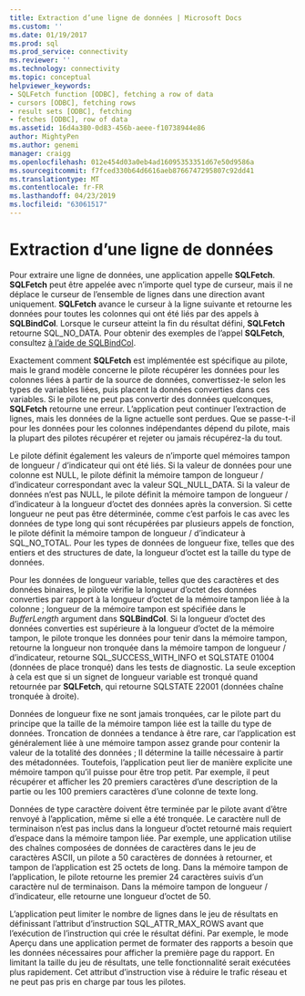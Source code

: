 ```yaml
---
title: Extraction d’une ligne de données | Microsoft Docs
ms.custom: ''
ms.date: 01/19/2017
ms.prod: sql
ms.prod_service: connectivity
ms.reviewer: ''
ms.technology: connectivity
ms.topic: conceptual
helpviewer_keywords:
- SQLFetch function [ODBC], fetching a row of data
- cursors [ODBC], fetching rows
- result sets [ODBC], fetching
- fetches [ODBC], row of data
ms.assetid: 16d4a380-0d83-456b-aeee-f10738944e86
author: MightyPen
ms.author: genemi
manager: craigg
ms.openlocfilehash: 012e454d03a0eb4ad16095353351d67e50d9586a
ms.sourcegitcommit: f7fced330b64d6616aeb8766747295807c92dd41
ms.translationtype: MT
ms.contentlocale: fr-FR
ms.lasthandoff: 04/23/2019
ms.locfileid: "63061517"
---
```

# <a name="fetching-a-row-of-data"></a>Extraction d’une ligne de données
Pour extraire une ligne de données, une application appelle **SQLFetch**. **SQLFetch** peut être appelée avec n’importe quel type de curseur, mais il ne déplace le curseur de l’ensemble de lignes dans une direction avant uniquement. **SQLFetch** avance le curseur à la ligne suivante et retourne les données pour toutes les colonnes qui ont été liés par des appels à **SQLBindCol**. Lorsque le curseur atteint la fin du résultat défini, **SQLFetch** retourne SQL_NO_DATA. Pour obtenir des exemples de l’appel **SQLFetch**, consultez [à l’aide de SQLBindCol](../../../odbc/reference/develop-app/using-sqlbindcol.md).  
  
 Exactement comment **SQLFetch** est implémentée est spécifique au pilote, mais le grand modèle concerne le pilote récupérer les données pour les colonnes liées à partir de la source de données, convertissez-le selon les types de variables liées, puis placent la données converties dans ces variables. Si le pilote ne peut pas convertir des données quelconques, **SQLFetch** retourne une erreur. L’application peut continuer l’extraction de lignes, mais les données de la ligne actuelle sont perdues. Que se passe-t-il pour les données pour les colonnes indépendantes dépend du pilote, mais la plupart des pilotes récupérer et rejeter ou jamais récupérez-la du tout.  
  
 Le pilote définit également les valeurs de n’importe quel mémoires tampon de longueur / d’indicateur qui ont été liés. Si la valeur de données pour une colonne est NULL, le pilote définit la mémoire tampon de longueur / d’indicateur correspondant avec la valeur SQL_NULL_DATA. Si la valeur de données n’est pas NULL, le pilote définit la mémoire tampon de longueur / d’indicateur à la longueur d’octet des données après la conversion. Si cette longueur ne peut pas être déterminée, comme c’est parfois le cas avec les données de type long qui sont récupérées par plusieurs appels de fonction, le pilote définit la mémoire tampon de longueur / d’indicateur à SQL_NO_TOTAL. Pour les types de données de longueur fixe, telles que des entiers et des structures de date, la longueur d’octet est la taille du type de données.  
  
 Pour les données de longueur variable, telles que des caractères et des données binaires, le pilote vérifie la longueur d’octet des données converties par rapport à la longueur d’octet de la mémoire tampon liée à la colonne ; longueur de la mémoire tampon est spécifiée dans le *BufferLength* argument dans **SQLBindCol**. Si la longueur d’octet des données converties est supérieure à la longueur d’octet de la mémoire tampon, le pilote tronque les données pour tenir dans la mémoire tampon, retourne la longueur non tronquée dans la mémoire tampon de longueur / d’indicateur, retourne SQL_SUCCESS_WITH_INFO et SQLSTATE 01004 (données de place tronqué) dans les tests de diagnostic. La seule exception à cela est que si un signet de longueur variable est tronqué quand retournée par **SQLFetch**, qui retourne SQLSTATE 22001 (données chaîne tronquée à droite).  
  
 Données de longueur fixe ne sont jamais tronquées, car le pilote part du principe que la taille de la mémoire tampon liée est la taille du type de données. Troncation de données a tendance à être rare, car l’application est généralement liée à une mémoire tampon assez grande pour contenir la valeur de la totalité des données ; Il détermine la taille nécessaire à partir des métadonnées. Toutefois, l’application peut lier de manière explicite une mémoire tampon qu’il puisse pour être trop petit. Par exemple, il peut récupérer et afficher les 20 premiers caractères d’une description de la partie ou les 100 premiers caractères d’une colonne de texte long.  
  
 Données de type caractère doivent être terminée par le pilote avant d’être renvoyé à l’application, même si elle a été tronquée. Le caractère null de terminaison n’est pas inclus dans la longueur d’octet retourné mais requiert d’espace dans la mémoire tampon liée. Par exemple, une application utilise des chaînes composées de données de caractères dans le jeu de caractères ASCII, un pilote a 50 caractères de données à retourner, et tampon de l’application est 25 octets de long. Dans la mémoire tampon de l’application, le pilote retourne les premier 24 caractères suivis d’un caractère nul de terminaison. Dans la mémoire tampon de longueur / d’indicateur, elle retourne une longueur d’octet de 50.  
  
 L’application peut limiter le nombre de lignes dans le jeu de résultats en définissant l’attribut d’instruction SQL_ATTR_MAX_ROWS avant que l’exécution de l’instruction qui crée le résultat défini. Par exemple, le mode Aperçu dans une application permet de formater des rapports a besoin que les données nécessaires pour afficher la première page du rapport. En limitant la taille du jeu de résultats, une telle fonctionnalité serait exécutées plus rapidement. Cet attribut d’instruction vise à réduire le trafic réseau et ne peut pas pris en charge par tous les pilotes.
